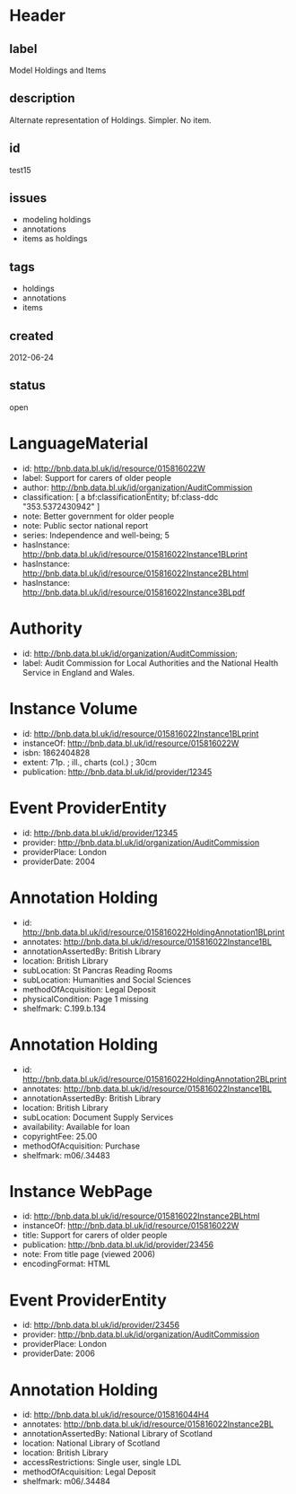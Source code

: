 # Header

## label

Model Holdings and Items

## description

Alternate representation of Holdings.  Simpler.  No item.

## id

test15

## issues

* modeling holdings
* annotations
* items as holdings

## tags

* holdings
* annotations
* items

## created

2012-06-24

## status

open

# LanguageMaterial

* id: <http://bnb.data.bl.uk/id/resource/015816022W>
* label: Support for carers of older people
* author: <http://bnb.data.bl.uk/id/organization/AuditCommission> 
* classification: [ 
	a bf:classificationEntity; 
	bf:class-ddc "353.5372430942" ] 
* note: Better government for older people
* note: Public sector national report
* series: Independence and well-being; 5
* hasInstance: <http://bnb.data.bl.uk/id/resource/015816022Instance1BLprint> 
* hasInstance: <http://bnb.data.bl.uk/id/resource/015816022Instance2BLhtml> 
* hasInstance: <http://bnb.data.bl.uk/id/resource/015816022Instance3BLpdf> 

# Authority

* id: <http://bnb.data.bl.uk/id/organization/AuditCommission>;
* label: Audit Commission for Local Authorities and the National Health Service in England and Wales.

# Instance Volume

* id: <http://bnb.data.bl.uk/id/resource/015816022Instance1BLprint>
* instanceOf: <http://bnb.data.bl.uk/id/resource/015816022W>
* isbn: 1862404828
* extent: 71p. ; ill., charts (col.) ; 30cm
* publication: <http://bnb.data.bl.uk/id/provider/12345>

# Event ProviderEntity 

* id: <http://bnb.data.bl.uk/id/provider/12345>
* provider: <http://bnb.data.bl.uk/id/organization/AuditCommission>
* providerPlace: London
* providerDate: 2004

# Annotation Holding

* id: <http://bnb.data.bl.uk/id/resource/015816022HoldingAnnotation1BLprint>
* annotates: <http://bnb.data.bl.uk/id/resource/015816022Instance1BL>
* annotationAssertedBy: British Library
* location: British Library
* subLocation: St Pancras Reading Rooms
* subLocation: Humanities and Social Sciences
* methodOfAcquisition: Legal Deposit
* physicalCondition: Page 1 missing
* shelfmark: C.199.b.134

# Annotation Holding

* id: <http://bnb.data.bl.uk/id/resource/015816022HoldingAnnotation2BLprint>
* annotates: <http://bnb.data.bl.uk/id/resource/015816022Instance1BL>
* annotationAssertedBy: British Library
* location: British Library
* subLocation: Document Supply Services
* availability: Available for loan
* copyrightFee: 25.00
* methodOfAcquisition: Purchase
* shelfmark: m06/.34483

# Instance WebPage 

* id: <http://bnb.data.bl.uk/id/resource/015816022Instance2BLhtml>
* instanceOf: <http://bnb.data.bl.uk/id/resource/015816022W>
* title: Support for carers of older people
* publication: <http://bnb.data.bl.uk/id/provider/23456>
* note: From title page (viewed 2006)
* encodingFormat: HTML

# Event ProviderEntity

* id: <http://bnb.data.bl.uk/id/provider/23456>
* provider: <http://bnb.data.bl.uk/id/organization/AuditCommission>
* providerPlace: London
* providerDate: 2006

# Annotation Holding

* id: <http://bnb.data.bl.uk/id/resource/015816044H4>
* annotates: <http://bnb.data.bl.uk/id/resource/015816022Instance2BL>
* annotationAssertedBy: National Library of Scotland
* location: National Library of Scotland
* location: British Library
* accessRestrictions: Single user, single LDL
* methodOfAcquisition: Legal Deposit
* shelfmark: m06/.34484
